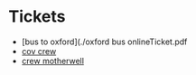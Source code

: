 # Tickets

- [bus to oxford](./oxford bus onlineTicket.pdf
- [cov crew](./Coventry_Crewe_01_Feb_2024.pdf)
- [crew motherwell]( ./Crewe_Motherwell_01_Feb_2024.pdf)
